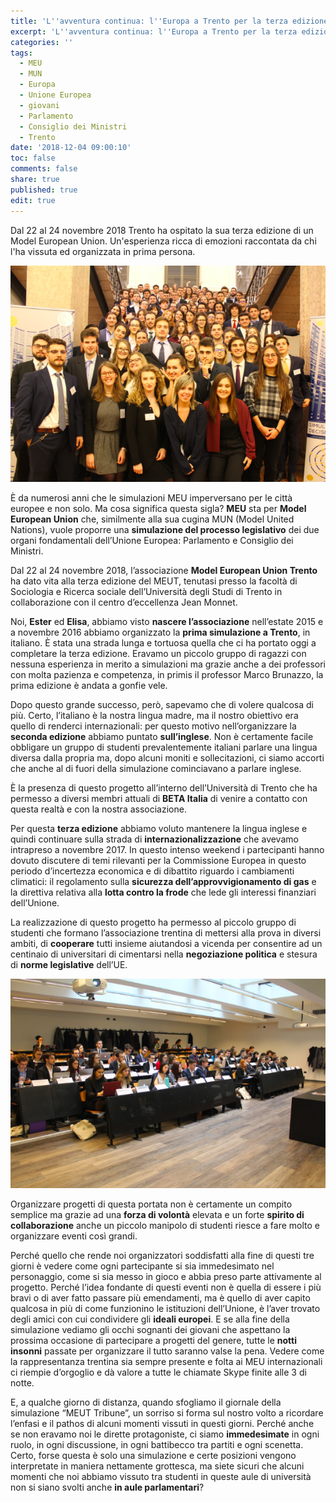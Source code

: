 ```yaml
---
title: 'L''avventura continua: l''Europa a Trento per la terza edizione del MEUT'
excerpt: 'L''avventura continua: l''Europa a Trento per la terza edizione del MEUT'
categories: ''
tags:
  - MEU
  - MUN
  - Europa
  - Unione Europea
  - giovani
  - Parlamento
  - Consiglio dei Ministri
  - Trento
date: '2018-12-04 09:00:10'
toc: false
comments: false
share: true
published: true
edit: true
---
```

Dal 22 al 24 novembre 2018 Trento ha ospitato la sua terza edizione di un Model European Union. Un'esperienza ricca di emozioni raccontata da chi l'ha vissuta ed organizzata in prima persona. 

![null](/assets/images/schermata-2018-12-03-alle-09.40.01.png)

È da numerosi anni che le simulazioni MEU imperversano per le città europee e non solo. Ma cosa significa questa sigla? **MEU** sta per **Model European Union** che, similmente alla sua cugina MUN (Model United Nations), vuole proporre una **simulazione del processo legislativo** dei due organi fondamentali dell’Unione Europea: Parlamento e Consiglio dei Ministri.  

Dal 22 al 24 novembre 2018, l’associazione **Model European Union Trento** ha dato vita alla terza edizione del MEUT, tenutasi presso la facoltà di Sociologia e Ricerca sociale dell’Università degli Studi di Trento in collaborazione con il centro d’eccellenza Jean Monnet. 

Noi, **Ester** ed **Elisa**, abbiamo visto **nascere l’associazione** nell’estate 2015 e a novembre 2016 abbiamo organizzato la **prima simulazione a Trento**, in italiano. È stata una strada lunga e tortuosa quella che ci ha portato oggi a completare la terza edizione. Eravamo un piccolo gruppo di ragazzi con nessuna esperienza in merito a simulazioni ma grazie anche a dei professori con molta pazienza e competenza, in primis il professor Marco Brunazzo, la prima edizione è andata a gonfie vele. 

Dopo questo grande successo, però, sapevamo che di volere qualcosa di più. Certo, l’italiano è la nostra lingua madre, ma il nostro obiettivo era quello di renderci internazionali: per questo motivo nell’organizzare la **seconda edizione** abbiamo puntato **sull’inglese**. Non è certamente facile obbligare un gruppo di studenti prevalentemente italiani parlare una lingua diversa dalla propria ma, dopo alcuni moniti e sollecitazioni, ci siamo accorti che anche al di fuori della simulazione cominciavano a parlare inglese.

È la presenza di questo progetto all’interno dell’Università di Trento che ha permesso a diversi membri attuali di **BETA Italia** di venire a contatto con questa realtà e con la nostra associazione.

Per questa **terza edizione** abbiamo voluto mantenere la lingua inglese e quindi continuare sulla strada di **internazionalizzazione** che avevamo intrapreso a novembre 2017. In questo intenso weekend i partecipanti hanno dovuto discutere di temi rilevanti per la Commissione Europea in questo periodo d’incertezza economica e di dibattito riguardo i cambiamenti climatici: il regolamento sulla **sicurezza dell’approvvigionamento di gas** e la direttiva relativa alla **lotta contro la frode** che lede gli interessi finanziari dell’Unione.

La realizzazione di questo progetto ha permesso al piccolo gruppo di studenti che formano l’associazione trentina di mettersi alla prova in diversi ambiti, di **cooperare** tutti insieme aiutandosi a vicenda per consentire ad un centinaio di universitari di cimentarsi nella **negoziazione politica** e stesura di **norme legislative** dell’UE.

![null](/assets/images/imm-2-meut.png)

Organizzare progetti di questa portata non è certamente un compito semplice ma grazie ad una **forza di volontà** elevata e un forte **spirito di collaborazione** anche un piccolo manipolo di studenti riesce a fare molto e organizzare eventi così grandi. 

Perché quello che rende noi organizzatori soddisfatti alla fine di questi tre giorni è vedere come ogni partecipante si sia immedesimato nel personaggio, come si sia messo in gioco e abbia preso parte attivamente al progetto. Perché l’idea fondante di questi eventi non è quella di essere i più bravi o di aver fatto passare più emendamenti, ma è quello di aver capito qualcosa in più di come funzionino le istituzioni dell’Unione, è l’aver trovato degli amici con cui condividere gli **ideali europei**. E se alla fine della simulazione vediamo gli occhi sognanti dei giovani che aspettano la prossima occasione di partecipare a progetti del genere, tutte le **notti insonni** passate per organizzare il tutto saranno valse la pena. Vedere come la rappresentanza trentina sia sempre presente e folta ai MEU internazionali ci riempie d’orgoglio e dà valore a tutte le chiamate Skype finite alle 3 di notte. 

E, a qualche giorno di distanza, quando sfogliamo il giornale della simulazione “MEUT Tribune”, un sorriso si forma sul nostro volto a ricordare l’enfasi e il pathos di alcuni momenti vissuti in questi giorni. Perché anche se non eravamo noi le dirette protagoniste, ci siamo **immedesimate** in ogni ruolo, in ogni discussione, in ogni battibecco tra partiti e ogni scenetta. Certo, forse questa è solo una simulazione e certe posizioni vengono interpretate in maniera nettamente grottesca, ma siete sicuri che alcuni momenti che noi abbiamo vissuto tra studenti in queste aule di università non si siano svolti anche **in aule parlamentari**?
